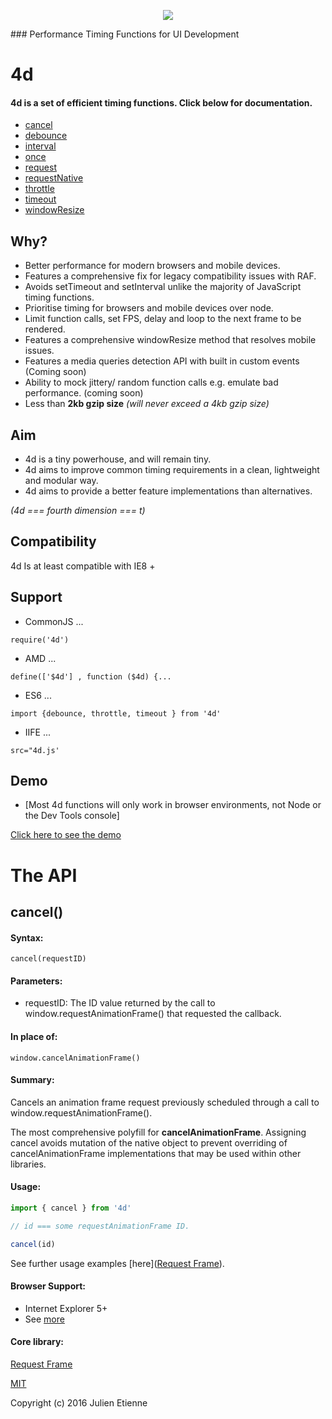 
<p align="center">
<img style="text-align: center;" src="http://imageshack.com/a/img922/4690/kapZA1.png">
</p>
### Performance Timing Functions for UI Development

# 4d

#### 4d is a set of efficient timing functions. Click below for documentation.

- [cancel](https://github.com/envidia/4d/blob/master/README.md#cancel)
- [debounce](https://github.com/julienetie/volve/blob/master/README.md)
- [interval](https://github.com/julienetie/set-animation-interval/blob/master/README.md)
- [once](https://github.com/julienetie/run-once/blob/master/README.md)
- [request](https://github.com/julienetie/request-frame/blob/master/README.md)
- [requestNative](https://github.com/julienetie/request-frame/blob/master/README.md)
- [throttle](https://github.com/julienetie/volve/blob/master/README.md)
- [timeout](https://github.com/julienetie/set-animation-frame)
- [windowResize](https://github.com/julienetie/resizilla/blob/master/README.md)

## Why?
- Better performance for modern browsers and mobile devices.
- Features a comprehensive fix for legacy compatibility issues with RAF.
- Avoids setTimeout and setInterval unlike the majority of JavaScript timing functions.
- Prioritise timing for browsers and mobile devices over node.
- Limit function calls, set FPS, delay and loop to the next frame to be rendered.
- Features a comprehensive windowResize method that resolves mobile issues.
- Features a media queries detection API with built in custom events (Coming soon)
- Ability to mock jittery/ random function calls e.g. emulate bad performance. (coming soon)
- Less than **2kb gzip size** _(will never exceed a 4kb gzip size)_



## Aim
- 4d is a tiny powerhouse, and will remain tiny.
- 4d aims to improve common timing requirements in a clean, lightweight and modular way.
- 4d aims to provide a better feature implementations than alternatives.

_(4d === fourth dimension === t)_

## Compatibility
4d Is at least compatible with IE8 +



## Support
- CommonJS ... 

`require('4d')`

- AMD ... 

`define(['$4d'] , function ($4d) {...`

- ES6 ... 

`import {debounce, throttle, timeout } from '4d'`

- IIFE ... 

`src="4d.js'`

## Demo
- [Most 4d functions will only work in browser environments, not Node or the Dev Tools console]

[Click here to see the demo]()

# The API

## cancel()

#### Syntax:
`cancel(requestID)`

#### Parameters:
- requestID: The ID value returned by the call to window.requestAnimationFrame() that requested the callback.

#### In place of:
`window.cancelAnimationFrame()`

#### Summary:
Cancels an animation frame request previously scheduled through a call to window.requestAnimationFrame().

The most comprehensive polyfill for **cancelAnimationFrame**. Assigning cancel avoids mutation of the native object to prevent overriding of cancelAnimationFrame implementations that may be used within other libraries.

#### Usage:

```javascript
import { cancel } from '4d'

// id === some requestAnimationFrame ID.

cancel(id)
```
See further usage examples [here]([Request Frame](https://github.com/julienetie/request-frame)).  

#### Browser Support: 
- Internet Explorer 5+
- See [more](https://github.com/julienetie/request-frame#browsers-tested--passing)

#### Core library:
[Request Frame](https://github.com/julienetie/request-frame)





[MIT](https://github.com/envidia/4d/blob/master/LICENSE)

Copyright (c) 2016 Julien Etienne
